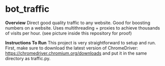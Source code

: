 # bot_traffic
**Overview**
Direct good quality traffic to any website. Good for boosting numbers on a website. Uses multithreading + proxies to achieve thousands of visits per hour. (see picture inside this repository for proof)

**Instructions To Run**
This project is very straightforward to setup and run. First, make sure to download the latest version of ChromeDriver: https://chromedriver.chromium.org/downloads and put it in the same directory as traffic.py.
